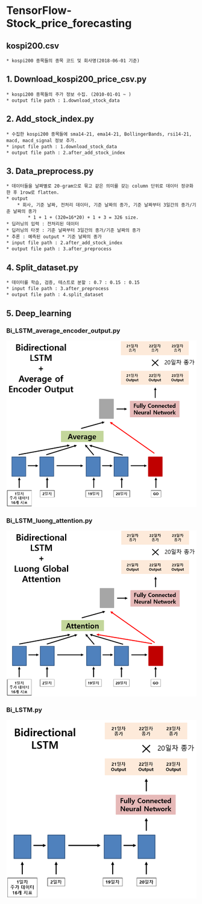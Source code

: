 # TensorFlow-Stock_price_forecasting

## kospi200.csv
    * kospi200 종목들의 종목 코드 및 회사명(2018-06-01 기준)


## 1. Download_kospi200_price_csv.py
    * kospi200 종목들의 주가 정보 수집. (2010-01-01 ~ )
    * output file path : 1.download_stock_data
    
## 2. Add_stock_index.py
    * 수집한 kospi200 종목들에 sma14-21, ema14-21, BollingerBands, rsi14-21, macd, macd_signal 정보 추가.
    * input file path : 1.download_stock_data
    * output file path : 2.after_add_stock_index  
    
## 3. Data_preprocess.py
    * 데이터들을 날짜별로 20-gram으로 묶고 같은 의미를 갖는 column 단위로 데이터 정규화한 후 1row로 flatten.
    * output
        * 회사, 기준 날짜, 전처리 데이터, 기준 날짜의 종가, 기준 날짜부터 3일간의 종가/기준 날짜의 종가
            * 1 + 1 + (320=16*20) + 1 + 3 = 326 size.
    * 딥러닝의 입력 : 전처리된 데이터
    * 딥러닝의 타겟 : 기준 날짜부터 3일간의 종가/기준 날짜의 종가
    * 추론 : 예측된 output * 기준 날짜의 종가
    * input file path : 2.after_add_stock_index
    * output file path : 3.after_preprocess
    
## 4. Split_dataset.py    
    * 데이터를 학습, 검증, 테스트로 분할 : 0.7 : 0.15 : 0.15
    * input file path : 3.after_preprocess
    * output file path : 4.split_dataset

## 5. Deep_learning
### Bi_LSTM_average_encoder_output.py  
![Bi_LSTM_average_encoder_output](./image/BIdirectional_LSTM+Average_Encoder_Output.PNG)



### Bi_LSTM_luong_attention.py
![Bi_LSTM_luong_attention](./image/BIdirectional_LSTM+Luong_Attention.PNG)
   


### Bi_LSTM.py
![Bi_LSTM](./image/BIdirectional_LSTM.PNG)